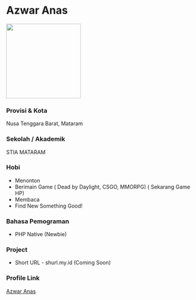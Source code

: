 # Azwar Anas

<img src="lhttps://scontent.fdps5-1.fna.fbcdn.net/v/t1.0-1/p200x200/70288246_2648688121879414_5822024600057282560_o.jpg?_nc_cat=110&_nc_sid=7206a8&_nc_eui2=AeHYyZ4cuV0kv8U_r1tfMNmFYWxGS_ueSNphbEZL-55I2kalKzxL02paaL_EPbl5t0lY5mAdekGon1cQ0sQDolZ-&_nc_ohc=-TUEKOzgglkAX_COEMG&_nc_ht=scontent.fdps5-1.fna&tp=6&oh=12df815b62dbf2220d9d4d3d608eff99&oe=5FA3A693" width="200" height="200" align="center"/>

### Provisi & Kota

Nusa Tenggara Barat, Mataram

### Sekolah / Akademik

STIA MATARAM

### Hobi

- Menonton
- Berimain Game ( Dead by Daylight, CSGO, MMORPG) ( Sekarang Game HP)
- Membaca
- Find New Something Good!

### Bahasa Pemograman 

- PHP Native (Newbie)

### Project

- Short URL - shurl.my.id (Coming Soon)


### Profile Link

[Azwar Anas](https://github.com/sudo-anas)
